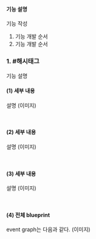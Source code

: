 <br>

#### 기능 설명
기능 작성
1. 기능 개발 순서
2. 기능 개발 순서

### 1. #해시태그
기능 설명

#### (1) 세부 내용
설명
(이미지)

<br>

#### (2) 세부 내용
설명
(이미지)

<br>

#### (3) 세부 내용
설명
(이미지)

<br>

#### (4) 전체 blueprint
event graph는 다음과 같다.
(이미지)
